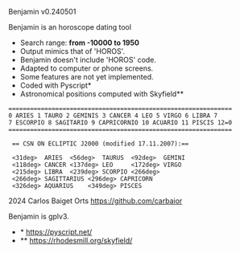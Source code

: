 Benjamin v0.240501

Benjamin is an horoscope dating tool

+ Search range: **from -10000 to 1950**
+ Output mimics that of 'HOROS'.
+ Benjamin doesn't include 'HOROS' code.
+ Adapted to computer or phone screens.
+ Some features are not yet implemented.
+ Coded with Pyscript*
+ Astronomical positions computed with Skyfield**


```
==============================================================
0 ARIES	1 TAURO 2 GEMINIS 3 CANCER 4 LEO 5 VIRGO 6 LIBRA 7
7 ESCORPIO 8 SAGITARIO 9 CAPRICORNIO 10 ACUARIO 11 PISCIS 12=0
==============================================================

 == CSN ON ECLIPTIC J2000 (modified 17.11.2007):==
   
 <31deg>  ARIES  <56deg>  TAURUS  <92deg>  GEMINI
 <118deg> CANCER <137deg> LEO     <172deg> VIRGO
 <215deg> LIBRA  <239deg> SCORPIO <266deg>
 <266deg> SAGITTARIUS <296deg> CAPRICORN
 <326deg> AQUARIUS    <349deg> PISCES
```

2024 Carlos Baiget Orts
https://github.com/carbaior

Benjamin is gplv3.
+ \* https://pyscript.net/
+ \*\* https://rhodesmill.org/skyfield/
